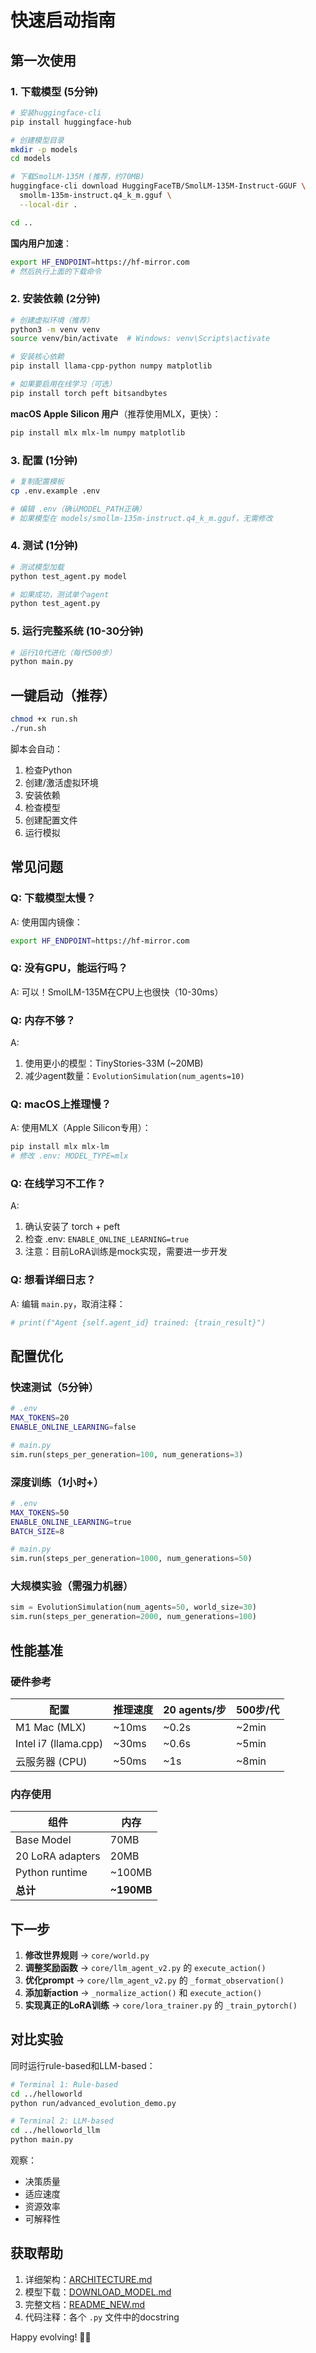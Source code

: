 # 快速启动指南

## 第一次使用

### 1. 下载模型 (5分钟)

```bash
# 安装huggingface-cli
pip install huggingface-hub

# 创建模型目录
mkdir -p models
cd models

# 下载SmolLM-135M (推荐，约70MB)
huggingface-cli download HuggingFaceTB/SmolLM-135M-Instruct-GGUF \
  smollm-135m-instruct.q4_k_m.gguf \
  --local-dir .

cd ..
```

**国内用户加速**：
```bash
export HF_ENDPOINT=https://hf-mirror.com
# 然后执行上面的下载命令
```

### 2. 安装依赖 (2分钟)

```bash
# 创建虚拟环境（推荐）
python3 -m venv venv
source venv/bin/activate  # Windows: venv\Scripts\activate

# 安装核心依赖
pip install llama-cpp-python numpy matplotlib

# 如果要启用在线学习（可选）
pip install torch peft bitsandbytes
```

**macOS Apple Silicon 用户**（推荐使用MLX，更快）：
```bash
pip install mlx mlx-lm numpy matplotlib
```

### 3. 配置 (1分钟)

```bash
# 复制配置模板
cp .env.example .env

# 编辑 .env（确认MODEL_PATH正确）
# 如果模型在 models/smollm-135m-instruct.q4_k_m.gguf，无需修改
```

### 4. 测试 (1分钟)

```bash
# 测试模型加载
python test_agent.py model

# 如果成功，测试单个agent
python test_agent.py
```

### 5. 运行完整系统 (10-30分钟)

```bash
# 运行10代进化（每代500步）
python main.py
```

## 一键启动（推荐）

```bash
chmod +x run.sh
./run.sh
```

脚本会自动：
1. 检查Python
2. 创建/激活虚拟环境
3. 安装依赖
4. 检查模型
5. 创建配置文件
6. 运行模拟

## 常见问题

### Q: 下载模型太慢？
A: 使用国内镜像：
```bash
export HF_ENDPOINT=https://hf-mirror.com
```

### Q: 没有GPU，能运行吗？
A: 可以！SmolLM-135M在CPU上也很快（10-30ms）

### Q: 内存不够？
A: 
1. 使用更小的模型：TinyStories-33M (~20MB)
2. 减少agent数量：`EvolutionSimulation(num_agents=10)`

### Q: macOS上推理慢？
A: 使用MLX（Apple Silicon专用）：
```bash
pip install mlx mlx-lm
# 修改 .env: MODEL_TYPE=mlx
```

### Q: 在线学习不工作？
A: 
1. 确认安装了 torch + peft
2. 检查 .env: `ENABLE_ONLINE_LEARNING=true`
3. 注意：目前LoRA训练是mock实现，需要进一步开发

### Q: 想看详细日志？
A: 编辑 `main.py`，取消注释：
```python
# print(f"Agent {self.agent_id} trained: {train_result}")
```

## 配置优化

### 快速测试（5分钟）
```bash
# .env
MAX_TOKENS=20
ENABLE_ONLINE_LEARNING=false
```

```python
# main.py
sim.run(steps_per_generation=100, num_generations=3)
```

### 深度训练（1小时+）
```bash
# .env
MAX_TOKENS=50
ENABLE_ONLINE_LEARNING=true
BATCH_SIZE=8
```

```python
# main.py
sim.run(steps_per_generation=1000, num_generations=50)
```

### 大规模实验（需强力机器）
```python
sim = EvolutionSimulation(num_agents=50, world_size=30)
sim.run(steps_per_generation=2000, num_generations=100)
```

## 性能基准

### 硬件参考

| 配置 | 推理速度 | 20 agents/步 | 500步/代 |
|-----|---------|-------------|---------|
| M1 Mac (MLX) | ~10ms | ~0.2s | ~2min |
| Intel i7 (llama.cpp) | ~30ms | ~0.6s | ~5min |
| 云服务器 (CPU) | ~50ms | ~1s | ~8min |

### 内存使用

| 组件 | 内存 |
|-----|------|
| Base Model | 70MB |
| 20 LoRA adapters | 20MB |
| Python runtime | ~100MB |
| **总计** | **~190MB** |

## 下一步

1. **修改世界规则** → `core/world.py`
2. **调整奖励函数** → `core/llm_agent_v2.py` 的 `execute_action()`
3. **优化prompt** → `core/llm_agent_v2.py` 的 `_format_observation()`
4. **添加新action** → `_normalize_action()` 和 `execute_action()`
5. **实现真正的LoRA训练** → `core/lora_trainer.py` 的 `_train_pytorch()`

## 对比实验

同时运行rule-based和LLM-based：

```bash
# Terminal 1: Rule-based
cd ../helloworld
python run/advanced_evolution_demo.py

# Terminal 2: LLM-based
cd ../helloworld_llm
python main.py
```

观察：
- 决策质量
- 适应速度
- 资源效率
- 可解释性

## 获取帮助

1. 详细架构：[ARCHITECTURE.md](./ARCHITECTURE.md)
2. 模型下载：[DOWNLOAD_MODEL.md](./DOWNLOAD_MODEL.md)
3. 完整文档：[README_NEW.md](./README_NEW.md)
4. 代码注释：各个 `.py` 文件中的docstring

Happy evolving! 🧬🤖
